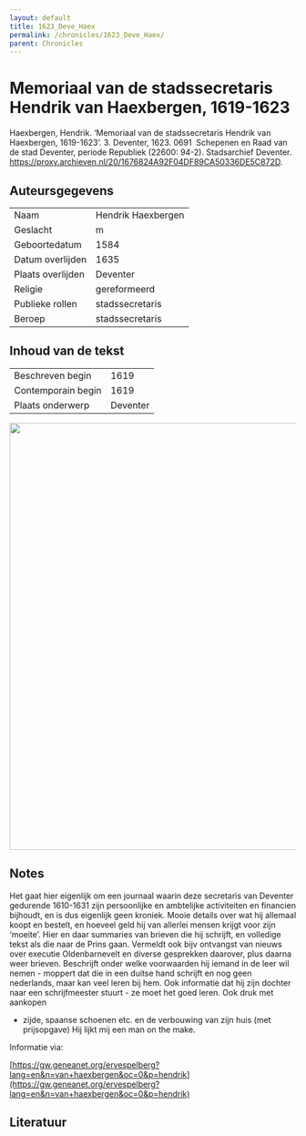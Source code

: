 ```yaml
---
layout: default
title: 1623_Deve_Haex
permalink: /chronicles/1623_Deve_Haex/
parent: Chronicles
--- 
```



# Memoriaal van de stadssecretaris Hendrik van Haexbergen, 1619-1623 

Haexbergen, Hendrik. ‘Memoriaal van de stadssecretaris Hendrik van Haexbergen, 1619-1623’. 3. Deventer, 1623. 0691  Schepenen en Raad van de stad Deventer, periode Republiek (22600: 94-2). Stadsarchief Deventer. https://proxy.archieven.nl/20/1676824A92F04DF89CA50336DE5C872D. 

## Auteursgegevens 

| | | 
| --------------- | --------------- | 
| Naam | Hendrik Haexbergen | 
| Geslacht | m | 
| Geboortedatum | 1584 | 
| Datum overlijden | 1635 | 
| Plaats overlijden | Deventer | 
| Religie | gereformeerd | 
| Publieke rollen | stadssecretaris | 
| Beroep | stadssecretaris | 

## Inhoud van de tekst 

| | | 
| --------------- | --------------- | 
| Beschreven begin | 1619 | 
| Contemporain begin | 1619 | 
| Plaats onderwerp | Deventer | 

[<img src="..\..\barplots_chronicles\1623_Deve_Haex.jpg" width="750"/>](..\..\barplots_chronicles\1623_Deve_Haex.jpg) 

## Notes 

Het gaat hier eigenlijk om een journaal waarin deze secretaris van Deventer
gedurende 1610-1631 zijn persoonlijke en ambtelijke activiteiten en financien
bijhoudt, en is dus eigenlijk geen kroniek. Mooie details over wat hij
allemaal koopt en bestelt, en hoeveel geld hij van allerlei mensen krijgt voor
zijn ‘moeite’. Hier en daar summaries van brieven die hij schrijft, en
volledige tekst als die naar de Prins gaan. Vermeldt ook bijv ontvangst van
nieuws over executie Oldenbarnevelt en diverse gesprekken daarover, plus
daarna weer brieven. Beschrijft onder welke voorwaarden hij iemand in de leer
wil nemen - moppert dat die in een duitse hand schrijft en nog geen
nederlands, maar kan veel leren bij hem. Ook informatie dat hij zijn dochter
naar een schrijfmeester stuurt - ze moet het goed leren. Ook druk met aankopen
- zijde, spaanse schoenen etc. en de verbouwing van zijn huis (met
prijsopgave) Hij lijkt mij een man on the make.

Informatie via:

[https://gw.geneanet.org/ervespelberg?lang=en&n=van+haexbergen&oc=0&p=hendrik](https://gw.geneanet.org/ervespelberg?lang=en&n=van+haexbergen&oc=0&p=hendrik)



## Literatuur 

